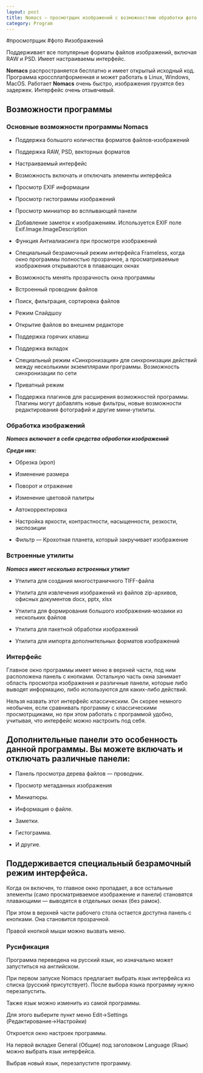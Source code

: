 ```yaml
---
layout: post
title: Nomacs — просмотрщик изображений с возможностями обработки фото
category: Program
---
```


#просмотрщик #фото #изображений

Поддерживает все популярные форматы файлов изображений, включая RAW и PSD. Имеет настраиваемы интерфейс.

**Nomacs** распространяется бесплатно и имеет открытый исходный код. Программа кроссплатформенная и может работать в Linux, Windows, MacOS. Работает **Nomacs** очень быстро, изображения грузятся без задержек. Интерфейс очень отзывчивый.

## Возможности программы

### Основные возможности программы **Nomacs**

- Поддержка большого количества форматов файлов-изображений

- Поддержка RAW, PSD, векторных форматов

- Настраиваемый интерфейс

- Возможность включать и отключать элементы интерфейса

- Просмотр EXIF информации

- Просмотр гистограммы изображений

- Просмотр миниатюр во всплывающей панели

- Добавление заметок к изображениям. Используется EXIF поле Exif.Image.ImageDescription

- Функция Антиалиасинга при просмотре изображений

- Специальный безрамочный режим интерфейса Frameless, когда окно программы полностью прозрачное, а просматриваемые изображения открываются в плавающих окнах

- Возможность менять прозрачность окна программы

- Встроенный проводник файлов

- Поиск, фильтрация, сортировка файлов

- Режим Слайдшоу

- Открытие файлов во внешнем редакторе

- Поддержка горячих клавиш

- Поддержка вкладок

- Специальный режим «Синхронизация» для синхронизации действий между несколькими экземплярами программы. Возможность синхронизации по сети

- Приватный режим

- Поддержка плагинов для расширения возможностей программы. Плагины могут добавлять новые фильтры, новые возможности редактирования фотографий и другие мини-утилиты.

### Обработка изображений

***Nomacs включает в себя средства обработки изображений*** 

***Среди них:***

- Обрезка (кроп)

- Изменение размера

- Поворот и отражение

- Изменение цветовой палитры

- Автокорректировка

- Настройка яркости, контрастности, насыщенности, резкости, экспозиции

- Фильтр — Крохотная планета, который закручивает изображение

### Встроенные утилиты

***Nomacs имеет несколько встроенных утилит***

- Утилита для создания многостраничного TIFF-файла

- Утилита для извлечения изображений из файлов zip-архивов, офисных документов docx, pptx, xlsx

- Утилита для формирования большого изображения-мозаики из нескольких файлов

- Утилита для пакетной обработки изображений

- Утилита для импорта дополнительных форматов изображений

### Интерфейс

Главное окно программы имеет меню в верхней части, под ним расположена панель с кнопками. Остальную часть окна занимает область просмотра изображения и различные панели, которые либо выводят информацию, либо используются для каких-либо действий.

Нельзя назвать этот интерфейс классическим. Он скорее немного необычен, если сравнивать программу с классическими просмотрщиками, но при этом работать с программой удобно, учитывая, что интерфейс можно настроить под себя.

## Дополнительные панели это особенность данной программы. Вы можете включать и отключать различные панели:

- Панель просмотра дерева файлов — проводник.

- Просмотр метаданных изображения

- Миниатюры.

- Информация о файле.

- Заметки.

- Гистограмма.

- И другие.

## Поддерживается специальный безрамочный режим интерфейса. 

Когда он включен, то главное окно пропадает, а все остальные элементы (само просматриваемое изображение и панели) становятся плавающими — выводятся в отдельных окнах (без рамок). 

При этом в верхней части рабочего стола остается доступна панель с кнопками. Она становится прозрачной. 

Правой кнопкой мыши можно вызвать меню.

### Русификация

Программа переведена на русский язык, но изначально может запуститься на английском.

При первом запуске Nomacs предлагает выбрать язык интерфейса из списка (русский присутствует). После выбора языка программу нужно перезапустить.

Также язык можно изменить из самой программы. 

Для этого выберите пункт меню Edit→Settings (Редактирование→Настройки)

Откроется окно настроек программы.

На первой вкладке General (Общие) под заголовком Language (Язык) можно выбрать язык интерфейса. 

Выбрав новый язык, перезапустите программу.
